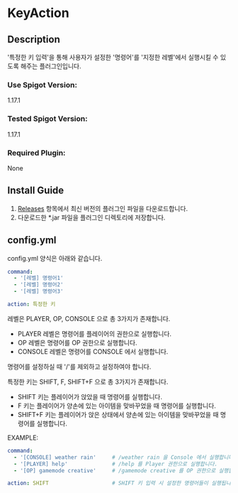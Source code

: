 # KeyAction

## Description
'특정한 키 입력'을 통해 사용자가 설정한 '명령어'를 '지정한 레벨'에서 실행시킬 수 있도록 해주는 플러그인입니다.

### Use Spigot Version: 
1.17.1  
### Tested Spigot Version: 
1.17.1  
### Required Plugin: 
None

## Install Guide
1. [Releases](https://github.com/MineFactory-Resource/KeyCommand/releases) 항목에서 최신 버전의 플러그인 파일을 다운로드합니다.
2. 다운로드한 *.jar 파일을 플러그인 디렉토리에 저장합니다.

## config.yml
config.yml 양식은 아래와 같습니다.
```yaml
command:
  - '[레벨] 명령어1'
  - '[레벨] 명령어2'
  - '[레벨] 명령어3'

action: 특정한 키
```
레벨은 PLAYER, OP, CONSOLE 으로 총 3가지가 존재합니다.
- PLAYER 레벨은 명령어를 플레이어의 권한으로 실행합니다.
- OP 레벨은 명령어를 OP 권한으로 실행합니다.
- CONSOLE 레벨은 명령어를 CONSOLE 에서 실행합니다.

명령어를 설정하실 때 '/'를 제외하고 설정하여야 합니다.

특정한 키는 SHIFT, F, SHIFT+F 으로 총 3가지가 존재합니다.
- SHIFT 키는 플레이어가 앉았을 때 명령어를 실행합니다.
- F 키는 플레이어가 양손에 있는 아이템을 맞바꾸었을 때 명령어를 실행합니다.
- SHIFT+F 키는 플레이어가 앉은 상태에서 양손에 있는 아이템을 맞바꾸었을 때 명령어를 실행합니다.

EXAMPLE:
```yaml
command:
  - '[CONSOLE] weather rain'     # /weather rain 을 Console 에서 실행합니다.
  - '[PLAYER] help'              # /help 를 Player 권한으로 실행합니다.
  - '[OP] gamemode creative'     # /gamemode creative 를 OP 권한으로 실행합니다.

action: SHIFT                    # SHIFT 키 입력 시 설정한 명령어들이 실행됩니다.
```